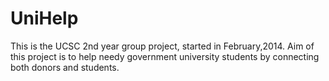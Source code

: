 UniHelp
=======
This is the UCSC 2nd year group project, started in February,2014. Aim of this project is to help needy government university students by connecting both donors and students.
